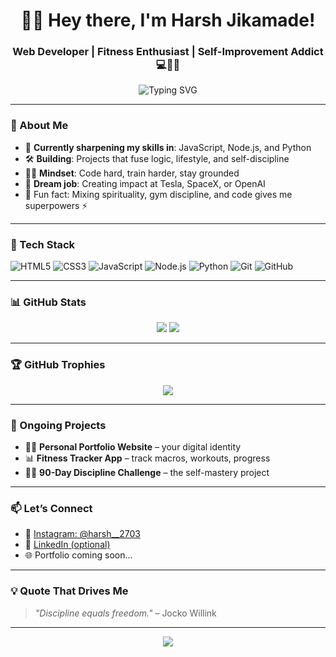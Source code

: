<h1 align="center">🙋‍♂️ Hey there, I'm Harsh Jikamade!</h1>
<h3 align="center">Web Developer | Fitness Enthusiast | Self-Improvement Addict 💻💪🧠</h3>

<p align="center">
  <img src="https://readme-typing-svg.herokuapp.com?font=Fira+Code&size=20&pause=1000&color=00F78C&center=true&vCenter=true&width=435&lines=Learning+by+building...;JavaScript+%7C+Node.js+%7C+Python;Fuelled+by+discipline+%F0%9F%94%A5;Combining+code+%2B+fitness+%3D+power" alt="Typing SVG" />
</p>

---

### 🧠 About Me

- 🚀 **Currently sharpening my skills in**: JavaScript, Node.js, and Python  
- 🛠️ **Building**: Projects that fuse logic, lifestyle, and self-discipline  
- 🧘‍♂️ **Mindset**: Code hard, train harder, stay grounded  
- 🎯 **Dream job**: Creating impact at Tesla, SpaceX, or OpenAI  
- 🌱 Fun fact: Mixing spirituality, gym discipline, and code gives me superpowers ⚡

---

### 🧰 Tech Stack

![HTML5](https://img.shields.io/badge/html5-%23E34F26.svg?&style=for-the-badge&logo=html5&logoColor=white)
![CSS3](https://img.shields.io/badge/css3-%231572B6.svg?&style=for-the-badge&logo=css3&logoColor=white)
![JavaScript](https://img.shields.io/badge/javascript-%23F7DF1E.svg?&style=for-the-badge&logo=javascript&logoColor=black)
![Node.js](https://img.shields.io/badge/node.js-%2343853D.svg?&style=for-the-badge&logo=node.js&logoColor=white)
![Python](https://img.shields.io/badge/python-%233776AB.svg?&style=for-the-badge&logo=python&logoColor=white)
![Git](https://img.shields.io/badge/git-%23F05033.svg?&style=for-the-badge&logo=git&logoColor=white)
![GitHub](https://img.shields.io/badge/github-%23121011.svg?&style=for-the-badge&logo=github&logoColor=white)

---

### 📊 GitHub Stats

<p align="center">
  <img src="https://github-readme-stats.vercel.app/api?username=HarshJikamade&show_icons=true&theme=tokyonight&count_private=true&hide_border=true" />
  <img src="https://github-readme-stats.vercel.app/api/top-langs/?username=HarshJikamade&layout=compact&theme=tokyonight&hide_border=true" />
</p>

---

### 🏆 GitHub Trophies

<p align="center">
  <img src="https://github-profile-trophy.vercel.app/?username=HarshJikamade&theme=radical&row=1&margin-w=10" />
</p>

---

### 🚧 Ongoing Projects

- 🧑‍💻 **Personal Portfolio Website** – your digital identity
- 📊 **Fitness Tracker App** – track macros, workouts, progress
- 🧘‍♂️ **90-Day Discipline Challenge** – the self-mastery project

---

### 📫 Let’s Connect

- 📸 [Instagram: @harsh__2703](https://instagram.com/harsh__2703)
- 💼 [LinkedIn (optional)](https://linkedin.com)
- 🌐 Portfolio coming soon...

---

### 💡 Quote That Drives Me
> _"Discipline equals freedom."_ – Jocko Willink

---

<p align="center">
  <img src="https://capsule-render.vercel.app/api?type=waving&color=gradient&height=100&section=footer"/>
</p>
